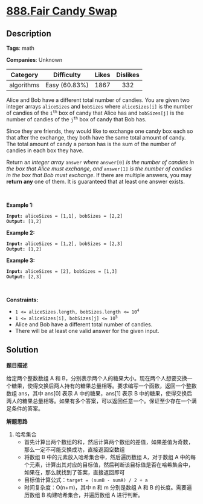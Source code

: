 # [888.Fair Candy Swap](https://leetcode.com/problems/fair-candy-swap/description/)

## Description

**Tags**: math

**Companies**: Unknown

|  Category  |  Difficulty   | Likes | Dislikes |
| :--------: | :-----------: | :---: | :------: |
| algorithms | Easy (60.83%) | 1867  |   332    |

<p>Alice and Bob have a different total number of candies. You are given two integer arrays <code>aliceSizes</code> and <code>bobSizes</code> where <code>aliceSizes[i]</code> is the number of candies of the <code>i<sup>th</sup></code> box of candy that Alice has and <code>bobSizes[j]</code> is the number of candies of the <code>j<sup>th</sup></code> box of candy that Bob has.</p>
<p>Since they are friends, they would like to exchange one candy box each so that after the exchange, they both have the same total amount of candy. The total amount of candy a person has is the sum of the number of candies in each box they have.</p>
<p>Return a<em>n integer array </em><code>answer</code><em> where </em><code>answer[0]</code><em> is the number of candies in the box that Alice must exchange, and </em><code>answer[1]</code><em> is the number of candies in the box that Bob must exchange</em>. If there are multiple answers, you may <strong>return any</strong> one of them. It is guaranteed that at least one answer exists.</p>
<p>&nbsp;</p>
<p><strong class="example">Example 1:</strong></p>
<pre><code><strong>Input:</strong> aliceSizes = [1,1], bobSizes = [2,2]
<strong>Output:</strong> [1,2]</code></pre>
<p><strong class="example">Example 2:</strong></p>
<pre><code><strong>Input:</strong> aliceSizes = [1,2], bobSizes = [2,3]
<strong>Output:</strong> [1,2]</code></pre>
<p><strong class="example">Example 3:</strong></p>
<pre><code><strong>Input:</strong> aliceSizes = [2], bobSizes = [1,3]
<strong>Output:</strong> [2,3]</code></pre>
<p>&nbsp;</p>
<p><strong>Constraints:</strong></p>
<ul>
  <li><code>1 &lt;= aliceSizes.length, bobSizes.length &lt;= 10<sup>4</sup></code></li>
  <li><code>1 &lt;= aliceSizes[i], bobSizes[j] &lt;= 10<sup>5</sup></code></li>
  <li>Alice and Bob have a different total number of candies.</li>
  <li>There will be at least one valid answer for the given input.</li>
</ul>

## Solution

**题目描述**

给定两个整数数组 A 和 B，分别表示两个人的糖果大小。现在两个人想要交换一个糖果，使得交换后两人持有的糖果总量相等。要求编写一个函数，返回一个整数数组 ans，其中 ans[0] 表示 A 中的糖果，ans[1] 表示 B 中的糖果，使得交换后两人的糖果总量相等。如果有多个答案，可以返回任意一个。保证至少存在一个满足条件的答案。

**解题思路**

1. 哈希集合
   - 首先计算出两个数组的和，然后计算两个数组的差值，如果差值为奇数，那么一定不可能交换成功，直接返回空数组
   - 将数组 B 中的元素放入哈希集合中，然后遍历数组 A，对于数组 A 中的每个元素，计算出其对应的目标值，然后判断该目标值是否在哈希集合中，如果在，那么就找到了答案，直接返回即可
   - 目标值计算公式：`target = (sumB - sumA) / 2 + a`
   - 时间复杂度：O(n+m)，其中 n 和 m 分别是数组 A 和 B 的长度。需要遍历数组 B 构建哈希集合，并遍历数组 A 进行判断。
